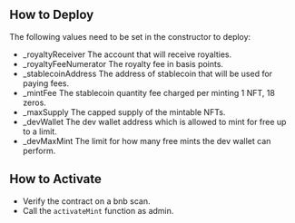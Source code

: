 ## How to Deploy
The following values need to be set in the constructor to deploy:

- _royaltyReceiver The account that will receive royalties.
- _royaltyFeeNumerator The royalty fee in basis points.
- _stablecoinAddress The address of stablecoin that will be used for paying fees.
- _mintFee The stablecoin quantity fee charged per minting 1 NFT, 18 zeros.
- _maxSupply The capped supply of the mintable NFTs.
- _devWallet The dev wallet address which is allowed to mint for free up to a limit.
- _devMaxMint The limit for how many free mints the dev wallet can perform.

## How to Activate

- Verify the contract on a bnb scan.
- Call the `activateMint` function as admin.